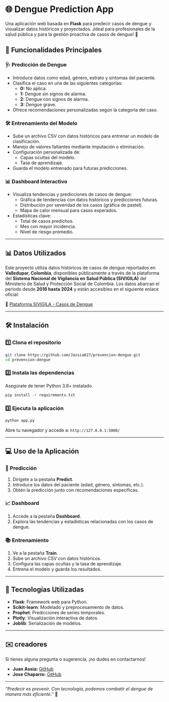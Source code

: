 # 🌐 Dengue Prediction App

Una aplicación web basada en **Flask** para predecir casos de dengue y visualizar datos históricos y proyectados. ¡Ideal para profesionales de la salud pública y para la gestión proactiva de casos de dengue! 🎯

## 🚀 Funcionalidades Principales

### 🩺 **Predicción de Dengue**
- Introduce datos como edad, género, estrato y síntomas del paciente.
- Clasifica el caso en una de las siguientes categorías:
  - **0:** No aplica.
  - **1:** Dengue sin signos de alarma.
  - **2:** Dengue con signos de alarma.
  - **3:** Dengue grave.
- Ofrece recomendaciones personalizadas según la categoría del caso.

### 🛠️ **Entrenamiento del Modelo**
- Sube un archivo CSV con datos históricos para entrenar un modelo de clasificación.
- Manejo de valores faltantes mediante imputación o eliminación.
- Configuración personalizada de:
  - Capas ocultas del modelo.
  - Tasa de aprendizaje.
- Guarda el modelo entrenado para futuras predicciones.

### 📊 **Dashboard Interactivo**
- Visualiza tendencias y predicciones de casos de dengue:
  - Gráfica de tendencias con datos históricos y predicciones futuras.
  - Distribución por severidad de los casos (gráfica de pastel).
  - Mapa de calor mensual para casos esperados.
- Estadísticas clave:
  - Total de casos predichos.
  - Mes con mayor incidencia.
  - Nivel de riesgo promedio.

---

## 📊 **Datos Utilizados**

Este proyecto utiliza datos históricos de casos de dengue reportados en **Valledupar, Colombia**, disponibles públicamente a través de la plataforma del **Sistema Nacional de Vigilancia en Salud Pública (SIVIGILA)** del Ministerio de Salud y Protección Social de Colombia. Los datos abarcan el período desde **2016 hasta 2024** y están accesibles en el siguiente enlace oficial:

🔗 [Plataforma SIVIGILA - Casos de Dengue](https://www.minsalud.gov.co/sites/rid/paginas/freesearchresults.aspx?k=casos%20de%20dengue&scope=Todos)

---

## 🛠️ **Instalación**

### 1️⃣ Clona el repositorio
```bash
git clone https://github.com/Jassia627/prevencion-dengue.git
cd prevencion-dengue
```

### 2️⃣ Instala las dependencias
Asegúrate de tener Python 3.8+ instalado.
```bash
pip install -r requirements.txt
```

### 3️⃣ Ejecuta la aplicación
```bash
python app.py
```
Abre tu navegador y accede a: `http://127.0.0.1:5000/`


---

## 💻 **Uso de la Aplicación**

### 🌟 Predicción
1. Dirígete a la pestaña **Predict**.
2. Introduce los datos del paciente (edad, género, síntomas, etc.).
3. Obtén la predicción junto con recomendaciones específicas.

### 📈 Dashboard
1. Accede a la pestaña **Dashboard**.
2. Explora las tendencias y estadísticas relacionadas con los casos de dengue.

### 📚 Entrenamiento
1. Ve a la pestaña **Train**.
2. Sube un archivo CSV con datos históricos.
3. Configura las capas ocultas y la tasa de aprendizaje.
4. Entrena el modelo y guarda los resultados.

---

## 🧰 **Tecnologías Utilizadas**
- **Flask**: Framework web para Python.
- **Scikit-learn**: Modelado y preprocesamiento de datos.
- **Prophet**: Predicciones de series temporales.
- **Plotly**: Visualización interactiva de datos.
- **Joblib**: Serialización de modelos.

---


## ✉️ **creadores**
Si tienes alguna pregunta o sugerencia, ¡no dudes en contactarnos!
- **Juan Assia:** [GitHub](https://github.com/Jassia627)
- **Jose Chaparro:** [GitHub](https://github.com/Josechaparro09)

---

_“Predecir es prevenir. Con tecnología, podemos combatir el dengue de manera más eficiente.”_ 🌟
